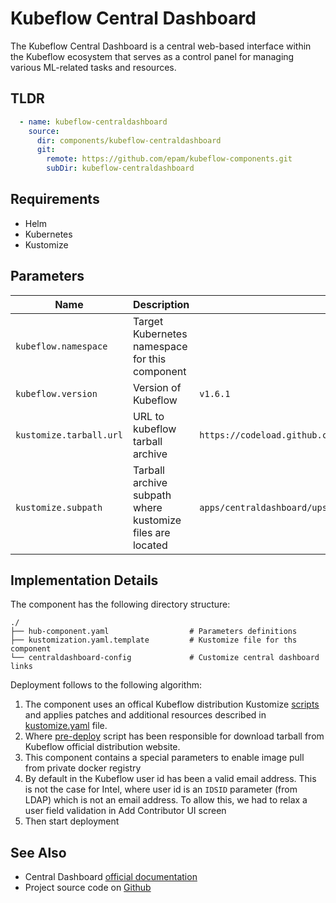 # Kubeflow Central Dashboard

The Kubeflow Central Dashboard is a central web-based interface within the Kubeflow ecosystem that serves as a control panel for managing various ML-related tasks and resources.

## TLDR
```yaml
  - name: kubeflow-centraldashboard
    source:
      dir: components/kubeflow-centraldashboard
      git:
        remote: https://github.com/epam/kubeflow-components.git
        subDir: kubeflow-centraldashboard
```

## Requirements

- Helm
- Kubernetes
- Kustomize

## Parameters

| Name                    | Description                                               | Default Value                                                               | Required |
|-------------------------|-----------------------------------------------------------|-----------------------------------------------------------------------------|:--------:|
| `kubeflow.namespace`    | Target Kubernetes namespace for this component            |                                                                             |          |
| `kubeflow.version`      | Version of Kubeflow                                       | `v1.6.1`                                                                    |          |
| `kustomize.tarball.url` | URL to kubeflow tarball archive                           | `https://codeload.github.com/kubeflow/manifests/tar.gz/${kubeflow.version}` |          |
| `kustomize.subpath`     | Tarball archive subpath where kustomize files are located | `apps/centraldashboard/upstream`                                            |          |

## Implementation Details

The component has the following directory structure:
```text
./
├── hub-component.yaml                  # Parameters definitions
├── kustomization.yaml.template         # Kustomize file for ths component
└── centraldashboard-config             # Customize central dashboard links
```

Deployment follows to the following algorithm:
1. The component uses an offical Kubeflow distribution Kustomize [scripts](https://github.com/kubeflow/manifests/) and applies patches and additional resources described in [kustomize.yaml](https://github.com/agilestacks/kubeflow-components/blob/main/kubeflow-centraldashboard/kustomization.yaml.template) file.
2. Where [pre-deploy](https://github.com/agilestacks/kubeflow-components/blob/main/kubeflow-centraldashboard/pre-deploy) script has been responsible for download tarball from Kubeflow official distribution website.
3. This component contains a special parameters to enable image pull from private docker registry
4. By default in the Kubeflow user id has been a valid email address. This is not the case for Intel, where user id is an `IDSID` parameter (from LDAP) which is not an email address. To allow this, we had to relax a user field validation in Add Contributor UI screen
5. Then start deployment

## See Also

* Central Dashboard [official documentation](https://www.kubeflow.org/docs/components/central-dash/overview/)
* Project source code on [Github](https://github.com/kubeflow/kubeflow/tree/master/components/centraldashboard)
